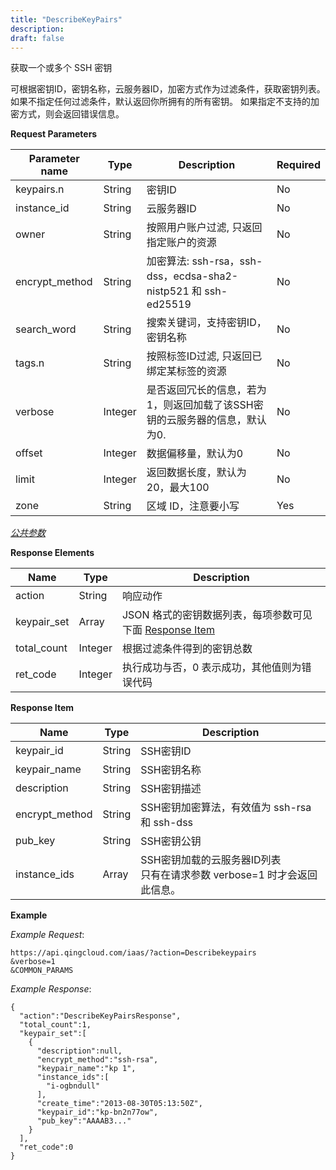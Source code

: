 ```yaml
---
title: "DescribeKeyPairs"
description: 
draft: false
---
```




获取一个或多个 SSH 密钥

可根据密钥ID，密钥名称，云服务器ID，加密方式作为过滤条件，获取密钥列表。 如果不指定任何过滤条件，默认返回你所拥有的所有密钥。 如果指定不支持的加密方式，则会返回错误信息。

**Request Parameters**

| Parameter name | Type | Description | Required |
| --- | --- | --- | --- |
| keypairs.n | String | 密钥ID | No |
| instance_id | String | 云服务器ID | No |
| owner | String | 按照用户账户过滤, 只返回指定账户的资源 | No |
| encrypt_method | String | 加密算法: ssh-rsa，ssh-dss，ecdsa-sha2-nistp521 和 ssh-ed25519 | No |
| search_word | String | 搜索关键词，支持密钥ID，密钥名称 | No |
| tags.n | String | 按照标签ID过滤, 只返回已绑定某标签的资源 | No |
| verbose | Integer | 是否返回冗长的信息，若为1，则返回加载了该SSH密钥的云服务器的信息，默认为0. | No |
| offset | Integer | 数据偏移量，默认为0 | No |
| limit | Integer | 返回数据长度，默认为20，最大100 | No |
| zone | String | 区域 ID，注意要小写 | Yes |

[_公共参数_](../../../parameters/)

**Response Elements**

| Name | Type | Description |
| --- | --- | --- |
| action | String | 响应动作 |
| keypair_set | Array | JSON 格式的密钥数据列表，每项参数可见下面 [Response Item](#response-item) |
| total_count | Integer | 根据过滤条件得到的密钥总数 |
| ret_code | Integer | 执行成功与否，0 表示成功，其他值则为错误代码 |

**Response Item**

| Name | Type | Description |
| --- | --- | --- |
| keypair_id | String | SSH密钥ID |
| keypair_name | String | SSH密钥名称 |
| description | String | SSH密钥描述 |
| encrypt_method | String | SSH密钥加密算法，有效值为 ssh-rsa 和 ssh-dss |
| pub_key | String | SSH密钥公钥 |
| instance_ids | Array | SSH密钥加载的云服务器ID列表<br/>只有在请求参数 verbose=1 时才会返回此信息。 |

**Example**

_Example Request_:

```
https://api.qingcloud.com/iaas/?action=Describekeypairs
&verbose=1
&COMMON_PARAMS
```

_Example Response_:

```
{
  "action":"DescribeKeyPairsResponse",
  "total_count":1,
  "keypair_set":[
    {
      "description":null,
      "encrypt_method":"ssh-rsa",
      "keypair_name":"kp 1",
      "instance_ids":[
        "i-ogbndull"
      ],
      "create_time":"2013-08-30T05:13:50Z",
      "keypair_id":"kp-bn2n77ow",
      "pub_key":"AAAAB3..."
    }
  ],
  "ret_code":0
}
```
